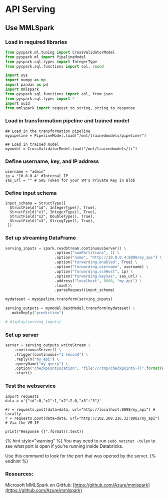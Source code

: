 # API Serving

## Use MMLSpark

### Load in required libraries

```python
from pyspark.ml.tuning import CrossValidatorModel
from pyspark.ml import PipelineModel
from pyspark.sql.types import IntegerType
from pyspark.sql.functions import col, round

import sys
import numpy as np
import pandas as pd
import mmlspark
from pyspark.sql.functions import col, from_json
from pyspark.sql.types import *
import uuid
from mmlspark import request_to_string, string_to_response
```

### Load in transformation pipeline and trained model

```text
## Load in the transformation pipeline
mypipeline = PipelineModel.load("/mnt/trainedmodels/pipeline/")

## Load in trained model
mymodel = CrossValidatorModel.load("/mnt/trainedmodels/lr")
```

### Define username, key, and IP address

```text
username = "admin"
ip = "10.0.0.4" #Internal IP
sas_url = "" # SAS Token for your VM's Private Key in Blob
```

### Define input schema

```text
input_schema = StructType([
  StructField("id", IntegerType(), True),
  StructField("x1", IntegerType(), True),
  StructField("x2", DoubleType(), True),
  StructField("x3", StringType(), True),
 ])
```

### Set up streaming DataFrame

```python
serving_inputs = spark.readStream.continuousServer() \
                      .option("numPartitions", 1) \
                      .option("name", "http://10.0.0.4:8898/my_api") \
                      .option("forwarding.enabled", True) \
                      .option("forwarding.username", username) \
                      .option("forwarding.sshHost", ip) \
                      .option("forwarding.keySas", sas_url) \
                      .address("localhost", 8898, "my_api") \
                      .load()\
                      .parseRequest(input_schema)

mydataset = mypipeline.transform(serving_inputs)

serving_outputs = mymodel.bestModel.transform(mydataset) \
  .makeReply("prediction")

# display(serving_inputs)
```

### Set up server

```python
server = serving_outputs.writeStream \
    .continuousServer() \
    .trigger(continuous="1 second") \
    .replyTo("my_api") \
    .queryName("my_query") \
    .option("checkpointLocation", "file:///tmp/checkpoints-{}".format(uuid.uuid1())) \
    .start()
```

### Test the webservice

```text
import requests
data = u'{"id":0,"x1":1,"x2":2.0,"x3":"3"}'

#r = requests.post(data=data, url="http://localhost:8898/my_api") # Locally
r = requests.post(data=data, url="http://102.208.216.32:8902/my_api") # Via the VM IP

print("Response {}".format(r.text))
```

{% hint style="warning" %}
You may need to run `sudo netstat -tulpn` to see what port is open if you're running inside Databricks.

Use this command to look for the port that was opened by the server.
{% endhint %}

### Resources:

Microsoft MMLSpark on GitHub: [https://github.com/Azure/mmlspark](https://github.com/Azure/mmlspark)

